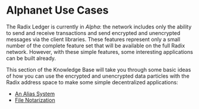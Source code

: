 # Alphanet Use Cases

The Radix Ledger is currently in _Alpha_: the network includes only the ability to send and receive transactions and send encrypted and unencrypted messages via the client libraries. These features represent only a small number of the complete feature set that will be available on the full Radix network. However, with these simple features, some interesting applications can be built already.

This section of the Knowledge Base will take you through some basic ideas of how you can use the encrypted and unencrypted data particles with the Radix address space to make some simple decentralized applications:

* [An Alias System](alias-system.md)
* [File Notarization](file-notarization.md)



